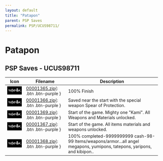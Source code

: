 ```yaml
---
layout: default
title: "Patapon"
parent: PSP Saves
permalink: PSP/UCUS98711/
---
```

# Patapon

## PSP Saves - UCUS98711

| Icon | Filename | Description |
|------|----------|-------------|
| ![Patapon](ICON0.PNG) | [00001365.zip](00001365.zip){: .btn .btn-purple } | 100% Finish |
| ![Patapon](ICON0.PNG) | [00001366.zip](00001366.zip){: .btn .btn-purple } | Saved near the start with the special weapon Spear of Protection. |
| ![Patapon](ICON0.PNG) | [00001369.zip](00001369.zip){: .btn .btn-purple } | Start of the game. Mighty one "Kami". All Weapons and Materials unlocked. |
| ![Patapon](ICON0.PNG) | [00001367.zip](00001367.zip){: .btn .btn-purple } | Start of the game. All items materials and weapons unlocked. |
| ![Patapon](ICON0.PNG) | [00001368.zip](00001368.zip){: .btn .btn-purple } | 100% completed-9999999999 cash-98-99 Items/weapons/armor...all angel megapons, yumipons, tatepons, yaripons, and kibipon.. |

